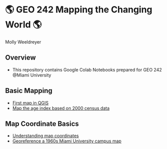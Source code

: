 # :earth_americas: GEO 242 Mapping the Changing World :earth_americas:

Molly Weeldreyer

## Overview
- This repository contains Google Colab Notebooks prepared for GEO 242 @Miami University

## Basic Mapping

- [First map in QGIS](https://github.com/mollymw/mollymw-gis-project-portfolio-geo242/blob/fc510570bac0fe2255cbf8e97e77baaf74a2d494/basic-mapping/North_American_River_Basins.ipynb)
- [Map the age index based on 2000 census data](https://github.com/mollymw/mollymw-gis-project-portfolio-geo242/blob/fc510570bac0fe2255cbf8e97e77baaf74a2d494/basic-mapping/Age_Index_Mapping.ipynb)

## Map Coordinate Basics

- [Understanding map coordinates](https://github.com/mollymw/mollymw-gis-project-portfolio-geo242/blob/fc510570bac0fe2255cbf8e97e77baaf74a2d494/map-coordinate-basics/Understanding_Coordinates.ipynb)
- [Georeference a 1960s Miami University campus map](https://github.com/mollymw/mollymw-gis-project-portfolio-geo242/blob/fc510570bac0fe2255cbf8e97e77baaf74a2d494/map-coordinate-basics/Georeferencing.ipynb)
